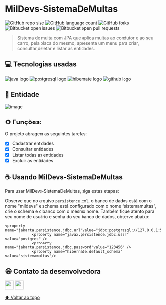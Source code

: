 # MilDevs-SistemaDeMultas

<!---Esses são exemplos. Veja https://shields.io para outras pessoas ou para personalizar este conjunto de escudos. Você pode querer incluir dependências, status do projeto e informações de licença aqui--->

![GitHub repo size](https://img.shields.io/github/repo-size/BeatrizSouz/MilDevs-SistemaDeMultas?style=for-the-badge)
![GitHub language count](https://img.shields.io/github/languages/count/BeatrizSouz/MilDevs-SistemaDeMultas?style=for-the-badge)
![GitHub forks](https://img.shields.io/github/forks/BeatrizSouz/MilDevs-SistemaDeMultas?style=for-the-badge)
![Bitbucket open issues](https://img.shields.io/bitbucket/issues/BeatrizSouz/MilDevs-SistemaDeMultas?style=for-the-badge)
![Bitbucket open pull requests](https://img.shields.io/bitbucket/pr-raw/BeatrizSouz/MilDevs-SistemaDeMultas?style=for-the-badge)



> Sistema de multa com JPA que aplica multas ao condutor e ao seu carro, pela placa do mesmo, apresenta um menu para criar, consultar,deletar e listar as entidades.

## 💻 Tecnologias usadas
![java logo](https://img.shields.io/badge/Java-ED8B00?style=for-the-badge&logo=java&logoColor=white)
![postgresql logo](https://img.shields.io/badge/PostgreSQL-316192?style=for-the-badge&logo=postgresql&logoColor=white)
![hibernate logo](https://img.shields.io/badge/Hibernate-59666C?style=for-the-badge&logo=Hibernate&logoColor=white)
![github logo](https://img.shields.io/badge/Git-E34F26?style=for-the-badge&logo=git&logoColor=white)


## 🔧 Entidade

![image](https://user-images.githubusercontent.com/112733336/219858030-65fc22aa-06de-4c48-ae56-71312ccf7895.png)



## ⚙ Funções:

O projeto abragem as seguintes tarefas:
- [x] Cadastrar entidades                        
- [x] Consultar entidades
- [x] Listar todas as entidades
- [x] Excluir as entidades

## ☕ Usando MilDevs-SistemaDeMultas

Para usar MilDevs-SistemaDeMultas, siga estas etapas:

Observe que no arquivo `persistence.xml`, o banco de dados está com o nome "mildevs" e schema está configurado com o nome “sistemamultas”, crie o schema e o banco com o mesmo nome. Também fique atento para seu nome de usuário e senha do seu banco de dados, observe abaixo: 

```
<property name="jakarta.persistence.jdbc.url"value="jdbc:postgresql://127.0.0.1:5432/mildevs"/>
			<property name="javax.persistence.jdbc.user" value="postgres" />
			<property name="jakarta.persistence.jdbc.password"value="123456" />
			<property name="hibernate.default_schema" value="sistemamultas"/>
```


## 😄 Contato da desenvolvedora <br>
<p>

<div align="left"> 
  <a href = "mailto:beatrizdesouzacarvalho@outlook.com"><img  height="28cm" src="https://img.shields.io/badge/Outlook-email-blue" target="_blank"></a>
  <a href="https://www.linkedin.com/in/beatriz-de-souza-carvalho/" target="_blank"><img height="28cm" src="https://img.shields.io/badge/-LinkedIn-%230077B5?style=for-the-badge&logo=linkedin&logoColor=white" target="_blank"></a>    
</div>	

[⬆ Voltar ao topo](#MilDevs-SistemaDeMultas)<br>

